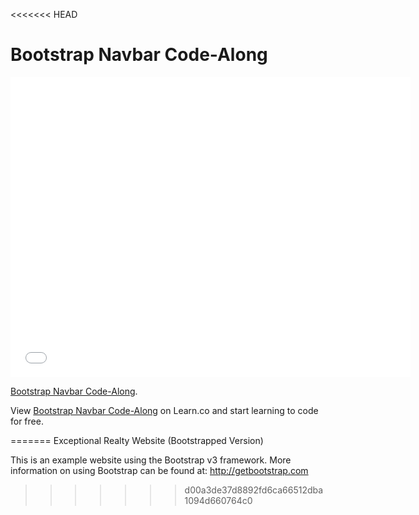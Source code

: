 <<<<<<< HEAD
# Bootstrap Navbar Code-Along

<iframe width="640" height="480" src="//www.youtube.com/embed/bWVUo67pShU?rel=0&modestbranding=1" frameborder="0" allowfullscreen></iframe>

<p><a href="https://www.youtube.com/watch?v=bWVUo67pShU">Bootstrap Navbar Code-Along</a>.</p>

<p data-visibility='hidden'>View <a href='https://learn.co/lessons/bootstrap-navbar-code-along' title='Bootstrap Navbar Code-Along'>Bootstrap Navbar Code-Along</a> on Learn.co and start learning to code for free.</p>
=======
Exceptional Realty Website (Bootstrapped Version)

This is an example website using the Bootstrap v3 framework.
More information on using Bootstrap can be found at:
http://getbootstrap.com
>>>>>>> d00a3de37d8892fd6ca66512dba1094d660764c0
